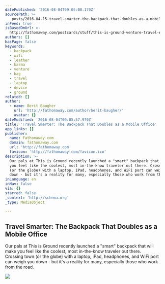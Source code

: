 ```yaml
---
datePublished: '2016-08-04T09:06:00.170Z'
sourcePath: >-
  _posts/2016-04-15-travel-smarter-the-backpack-that-doubles-as-a-mobile-office.md
inFeed: true
isBasedOnUrl: >-
  http://fathomaway.com/postcards/stuff/this-is-ground-venture-travel-office-backpack/
authors: []
hasPage: false
keywords:
  - backpack
  - wifi
  - leather
  - karma
  - venture
  - bag
  - travel
  - laptop
  - device
  - ground
related: []
author:
  - name: Berit Baugher
    url: 'http://fathomaway.com/author/berit-baugher/'
    avatar: {}
dateModified: '2016-08-04T09:05:57.970Z'
title: 'Travel Smarter: The Backpack That Doubles as a Mobile Office'
app_links: []
publisher:
  name: Fathomaway.com
  domain: fathomaway.com
  url: 'http://fathomaway.com'
  favicon: 'http://fathomaway.com/favicon.ico'
description: >-
  Our pals at This is Ground recently launched a "smart" backpack that will make
  you feel like the coolest, most in-the-know traveler out there. Crossing town
  (or the globe) with a laptop, iPad, headphones, and WiFi port can weigh you
  down - but it's a reality for many, especially those who work from the road.
inLanguage: en
inNav: false
via: {}
starred: false
_context: 'http://schema.org'
_type: MediaObject

---
```

<article style=""><h1>Travel Smarter: The Backpack That Doubles as a Mobile Office</h1><p>Our pals at This is Ground recently launched a "smart" backpack that will make you feel like the coolest, most in-the-know traveler out there. Crossing town (or the globe) with a laptop, iPad, headphones, and WiFi port can weigh you down - but it's a reality for many, especially those who work from the road.</p><img src="https://s3-us-west-2.amazonaws.com/the-grid-img/p/e22f9a492a4d7f602c89eee545449af90da0d5de.jpg" /></article>